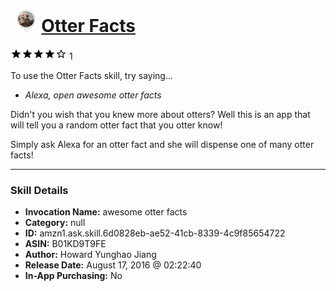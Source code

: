 # &nbsp;<img src="skill_icon" alt="Otter Facts icon" width="36"> [Otter Facts](http://alexa.amazon.com/#skills/amzn1.ask.skill.6d0828eb-ae52-41cb-8339-4c9f85654722)
![4 stars](../../images/ic_star_black_18dp_1x.png)![4 stars](../../images/ic_star_black_18dp_1x.png)![4 stars](../../images/ic_star_black_18dp_1x.png)![4 stars](../../images/ic_star_black_18dp_1x.png)![4 stars](../../images/ic_star_border_black_18dp_1x.png) 1

To use the Otter Facts skill, try saying...

* *Alexa, open awesome otter facts*

Didn't you wish that you knew more about otters? Well this is an app that will tell you a random otter fact that you otter know!

Simply ask Alexa for an otter fact and she will dispense one of many otter facts!

***

### Skill Details

* **Invocation Name:** awesome otter facts
* **Category:** null
* **ID:** amzn1.ask.skill.6d0828eb-ae52-41cb-8339-4c9f85654722
* **ASIN:** B01KD9T9FE
* **Author:** Howard Yunghao Jiang
* **Release Date:** August 17, 2016 @ 02:22:40
* **In-App Purchasing:** No
